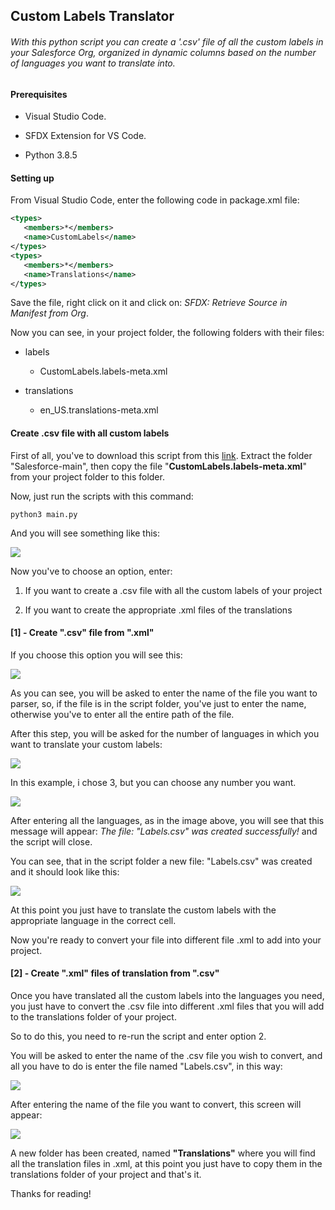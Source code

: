 ## Custom Labels Translator

###### With this python script you can create a '.csv' file of all the custom labels in your Salesforce Org, organized in dynamic columns based on the number of languages you want to translate into.

#### Prerequisites

- Visual Studio Code.
  
- SFDX Extension for VS Code.
  
- Python 3.8.5
  

#### Setting up

From Visual Studio Code, enter the following code in package.xml file:

```xml
<types>
   <members>*</members>
   <name>CustomLabels</name>
</types>
<types>
   <members>*</members>
   <name>Translations</name>
</types>
```

Save the file, right click on it and click on: *SFDX: Retrieve Source in Manifest from Org*.

Now you can see, in your project folder, the following folders with their files:

- labels
  
  - CustomLabels.labels-meta.xml
    
- translations
  
  - en_US.translations-meta.xml
    

#### Create .csv file with all custom labels

First of all, you've to download this script from this [link](https://github.com/NikCantelli/Salesforce/archive/refs/heads/main.ziphttps://github.com/NikCantelli/Salesforce/archive/refs/heads/main.zip). Extract the folder "Salesforce-main", then copy the file "**CustomLabels.labels-meta.xml**" from your project folder to this folder.

Now, just run the scripts with this command:

```shell
python3 main.py 
```

And you will see something like this:

![](C:\Users\cantellini\Desktop\Start.JPG)

Now you've to choose an option, enter:

1. If you want to create a .csv file with all the custom labels of your project
  
2. If you want to create the appropriate .xml files of the translations
  

#### [1] - Create ".csv" file from ".xml"

If you choose this option you will see this:

![](file://C:\Users\cantellini\AppData\Roaming\marktext\images\2021-06-21-19-25-58-image.png)

As you can see, you will be asked to enter the name of the file you want to parser, so, if the file is in the script folder, you've just to enter the name, otherwise you've to enter all the entire path of the file.

After this step, you will be asked for the number of languages in which you want to translate your custom labels:

![](file://C:\Users\cantellini\AppData\Roaming\marktext\images\2021-06-21-19-29-49-image.png)

In this example, i chose 3, but you can choose any number you want.

![](file://C:\Users\cantellini\AppData\Roaming\marktext\images\2021-06-21-19-31-22-image.png)

After entering all the languages, as in the image above, you will see that this message will appear: *The file: "Labels.csv" was created successfully!* and the script will close.

You can see, that in the script folder a new file: "Labels.csv" was created and it should look like this:

![](file://C:\Users\cantellini\AppData\Roaming\marktext\images\2021-06-21-19-36-26-image.png)

At this point you just have to translate the custom labels with the appropriate language in the correct cell.

Now you're ready to convert your file into different file .xml to add into your project.

#### [2] - Create ".xml" files of translation from ".csv"

Once you have translated all the custom labels into the languages you need, you just have to convert the .csv file into different .xml files that you will add to the translations folder of your project.

So to do this, you need to re-run the script and enter option 2.

You will be asked to enter the name of the .csv file you wish to convert, and all you have to do is enter the file named "Labels.csv", in this way:

![](file://C:\Users\cantellini\AppData\Roaming\marktext\images\2021-06-21-19-48-20-image.png)

After entering the name of the file you want to convert, this screen will appear:

![](file://C:\Users\cantellini\AppData\Roaming\marktext\images\2021-06-21-19-48-51-image.png)

A new folder has been created, named **"Translations"** where you will find all the translation files in .xml, at this point you just have to copy them in the translations folder of your project and that's it.

Thanks for reading!
